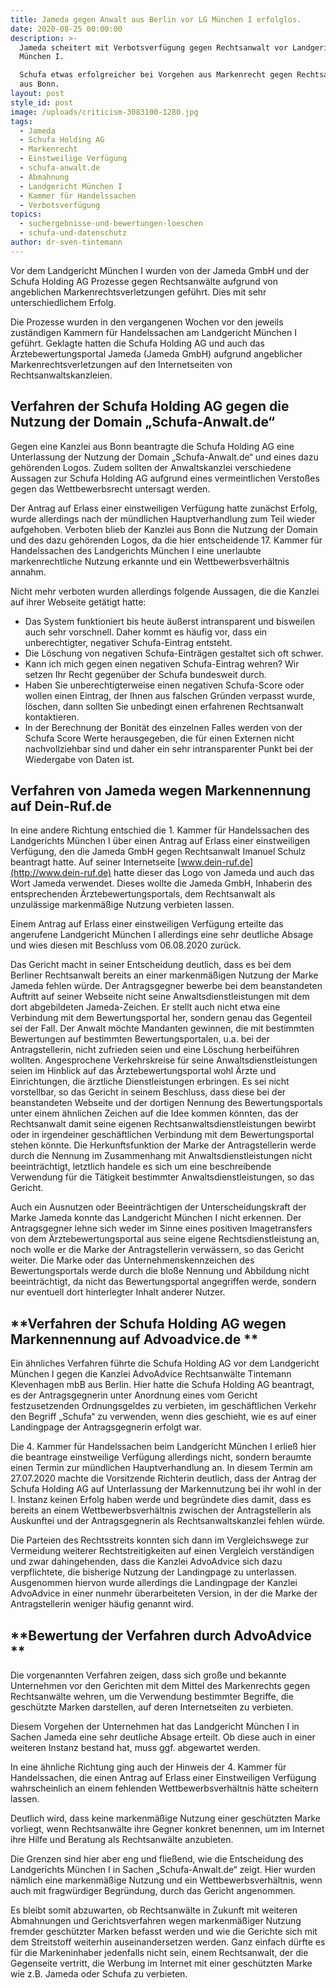 ```yaml
---
title: Jameda gegen Anwalt aus Berlin vor LG München I erfolglos.
date: 2020-08-25 00:00:00
description: >-
  Jameda scheitert mit Verbotsverfügung gegen Rechtsanwalt vor Landgericht
  München I.

  Schufa etwas erfolgreicher bei Vorgehen aus Markenrecht gegen Rechtsanwälte
  aus Bonn.
layout: post
style_id: post
image: /uploads/criticism-3083100-1280.jpg
tags:
  - Jameda
  - Schufa Holding AG
  - Markenrecht
  - Einstweilige Verfügung
  - schufa-anwalt.de
  - Abmahnung
  - Landgericht München I
  - Kammer für Handelssachen
  - Verbotsverfügung
topics:
  - suchergebnisse-und-bewertungen-loeschen
  - schufa-und-datenschutz
author: dr-sven-tintemann
---
```


Vor dem Landgericht München I wurden von der Jameda GmbH und der Schufa Holding AG Prozesse gegen Rechtsanwälte aufgrund von angeblichen Markenrechtsverletzungen geführt. Dies mit sehr unterschiedlichem Erfolg.

Die Prozesse wurden in den vergangenen Wochen vor den jeweils zuständigen Kammern für Handelssachen am Landgericht München I geführt. Geklagte hatten die Schufa Holding AG und auch das Ärztebewertungsportal Jameda (Jameda GmbH) aufgrund angeblicher Markenrechtsverletzungen auf den Internetseiten von Rechtsanwaltskanzleien.

## **Verfahren der Schufa Holding AG gegen die Nutzung der Domain „Schufa-Anwalt.de“**

Gegen eine Kanzlei aus Bonn beantragte die Schufa Holding AG eine Unterlassung der Nutzung der Domain „Schufa-Anwalt.de“ und eines dazu gehörenden Logos. Zudem sollten der Anwaltskanzlei verschiedene Aussagen zur Schufa Holding AG aufgrund eines vermeintlichen Versto&szlig;es gegen das Wettbewerbsrecht untersagt werden.

Der Antrag auf Erlass einer einstweiligen Verfügung hatte zunächst Erfolg, wurde allerdings nach der mündlichen Hauptverhandlung zum Teil wieder aufgehoben. Verboten blieb der Kanzlei aus Bonn die Nutzung der Domain und des dazu gehörenden Logos, da die hier entscheidende 17. Kammer für Handelssachen des Landgerichts München I eine unerlaubte markenrechtliche Nutzung erkannte und ein Wettbewerbsverhältnis annahm.

Nicht mehr verboten wurden allerdings folgende Aussagen, die die Kanzlei auf ihrer Webseite getätigt hatte:

* Das System funktioniert bis heute äu&szlig;erst intransparent und bisweilen auch sehr vorschnell. Daher kommt es häufig vor, dass ein unberechtigter, negativer Schufa-Eintrag entsteht.
* Die Löschung von negativen Schufa-Einträgen gestaltet sich oft schwer.
* Kann ich mich gegen einen negativen Schufa-Eintrag wehren? Wir setzen Ihr Recht gegenüber der Schufa bundesweit durch.
* Haben Sie unberechtigterweise einen negativen Schufa-Score oder wollen einen Eintrag, der Ihnen aus falschen Gründen verpasst wurde, löschen, dann sollten Sie unbedingt einen erfahrenen Rechtsanwalt kontaktieren.
* In der Berechnung der Bonität des einzelnen Falles werden von der Schufa Score Werte herausgegeben, die für einen Externen nicht nachvollziehbar sind und daher ein sehr intransparenter Punkt bei der Wiedergabe von Daten ist.

## **Verfahren von Jameda wegen Markennennung auf Dein-Ruf.de**

In eine andere Richtung entschied die 1. Kammer für Handelssachen des Landgerichts München I über einen Antrag auf Erlass einer einstweiligen Verfügung, den die Jameda GmbH gegen Rechtsanwalt Imanuel Schulz beantragt hatte. Auf seiner Internetseite [www.dein-ruf.de](http://www.dein-ruf.de) hatte dieser das Logo von Jameda und auch das Wort Jameda verwendet. Dieses wollte die Jameda GmbH, Inhaberin des entsprechenden Ärztebewertungsportals, dem Rechtsanwalt als unzulässige markenmä&szlig;ige Nutzung verbieten lassen.

Einem Antrag auf Erlass einer einstweiligen Verfügung erteilte das angerufene Landgericht München I allerdings eine sehr deutliche Absage und wies diesen mit Beschluss vom 06.08.2020 zurück.

Das Gericht macht in seiner Entscheidung deutlich, dass es bei dem Berliner Rechtsanwalt bereits an einer markenmä&szlig;igen Nutzung der Marke Jameda fehlen würde. Der Antragsgegner bewerbe bei dem beanstandeten Auftritt auf seiner Webseite nicht seine Anwaltsdienstleistungen mit dem dort abgebildeten Jameda-Zeichen. Er stellt auch nicht etwa eine Verbindung mit dem Bewertungsportal her, sondern genau das Gegenteil sei der Fall. Der Anwalt möchte Mandanten gewinnen, die mit bestimmten Bewertungen auf bestimmten Bewertungsportalen, u.a. bei der Antragstellerin, nicht zufrieden seien und eine Löschung herbeiführen wollten. Angesprochene Verkehrskreise für seine Anwaltsdienstleistungen seien im Hinblick auf das Ärztebewertungsportal wohl Ärzte und Einrichtungen, die ärztliche Dienstleistungen erbringen. Es sei nicht vorstellbar, so das Gericht in seinem Beschluss, dass diese bei der beanstandeten Webseite und der dortigen Nennung des Bewertungsportals unter einem ähnlichen Zeichen auf die Idee kommen könnten, das der Rechtsanwalt damit seine eigenen Rechtsanwaltsdienstleistungen bewirbt oder in irgendeiner geschäftlichen Verbindung mit dem Bewertungsportal stehen könnte. Die Herkunftsfunktion der Marke der Antragstellerin werde durch die Nennung im Zusammenhang mit Anwaltsdienstleistungen nicht beeinträchtigt, letztlich handele es sich um eine beschreibende Verwendung für die Tätigkeit bestimmter Anwaltsdienstleistungen, so das Gericht.

Auch ein Ausnutzen oder Beeinträchtigen der Unterscheidungskraft der Marke Jameda konnte das Landgericht München I nicht erkennen. Der Antragsgegner lehne sich weder im Sinne eines positiven Imagetransfers von dem Ärztebewertungsportal aus seine eigene Rechtsdienstleistung an, noch wolle er die Marke der Antragstellerin verwässern, so das Gericht weiter. Die Marke oder das Unternehmenskennzeichen des Bewertungsportals werde durch die blo&szlig;e Nennung und Abbildung nicht beeinträchtigt, da nicht das Bewertungsportal angegriffen werde, sondern nur eventuell dort hinterlegter Inhalt anderer Nutzer.

## **Verfahren der Schufa Holding AG wegen Markennennung auf Advoadvice.de **

Ein ähnliches Verfahren führte die Schufa Holding AG vor dem Landgericht München I gegen die Kanzlei AdvoAdvice Rechtsanwälte Tintemann Klevenhagen mbB aus Berlin. Hier hatte die Schufa Holding AG beantragt, es der Antragsgegnerin unter Anordnung eines vom Gericht festzusetzenden Ordnungsgeldes zu verbieten, im geschäftlichen Verkehr den Begriff „Schufa“ zu verwenden, wenn dies geschieht, wie es auf einer Landingpage der Antragsgegnerin erfolgt war.

Die 4. Kammer für Handelssachen beim Landgericht München I erlie&szlig; hier die beantrage einstweilige Verfügung allerdings nicht, sondern beraumte einen Termin zur mündlichen Hauptverhandlung an. In diesem Termin am 27.07.2020 machte die Vorsitzende Richterin deutlich, dass der Antrag der Schufa Holding AG auf Unterlassung der Markennutzung bei ihr wohl in der I. Instanz keinen Erfolg haben werde und begründete dies damit, dass es bereits an einem Wettbewerbsverhältnis zwischen der Antragstellerin als Auskunftei und der Antragsgegnerin als Rechtsanwaltskanzlei fehlen würde.

Die Parteien des Rechtsstreits konnten sich dann im Vergleichswege zur Vermeidung weiterer Rechtstreitigkeiten auf einen Vergleich verständigen und zwar dahingehenden, dass die Kanzlei AdvoAdvice sich dazu verpflichtete, die bisherige Nutzung der Landingpage zu unterlassen. Ausgenommen hiervon wurde allerdings die Landingpage der Kanzlei AdvoAdvice in einer nunmehr überarbeiteten Version, in der die Marke der Antragstellerin weniger häufig genannt wird.

## **Bewertung der Verfahren durch AdvoAdvice&nbsp; **

Die vorgenannten Verfahren zeigen, dass sich gro&szlig;e und bekannte Unternehmen vor den Gerichten mit dem Mittel des Markenrechts gegen Rechtsanwälte wehren, um die Verwendung bestimmter Begriffe, die geschützte Marken darstellen, auf deren Internetseiten zu verbieten.

Diesem Vorgehen der Unternehmen hat das Landgericht München I in Sachen Jameda eine sehr deutliche Absage erteilt. Ob diese auch in einer weiteren Instanz bestand hat, muss ggf. abgewartet werden.

In eine ähnliche Richtung ging auch der Hinweis der 4. Kammer für Handelssachen, die einen Antrag auf Erlass einer Einstweiligen Verfügung wahrscheinlich an einem fehlenden Wettbewerbsverhältnis hätte scheitern lassen.

Deutlich wird, dass keine markenmä&szlig;ige Nutzung einer geschützten Marke vorliegt, wenn Rechtsanwälte ihre Gegner konkret benennen, um im Internet ihre Hilfe und Beratung als Rechtsanwälte anzubieten.

Die Grenzen sind hier aber eng und flie&szlig;end, wie die Entscheidung des Landgerichts München I in Sachen „Schufa-Anwalt.de“ zeigt. Hier wurden nämlich eine markenmä&szlig;ige Nutzung und ein Wettbewerbsverhältnis, wenn auch mit fragwürdiger Begründung, durch das Gericht angenommen.

Es bleibt somit abzuwarten, ob Rechtsanwälte in Zukunft mit weiteren Abmahnungen und Gerichtsverfahren wegen markenmä&szlig;iger Nutzung fremder geschützter Marken befasst werden und wie die Gerichte sich mit dem Streitstoff weiterhin auseinandersetzen werden. Ganz einfach dürfte es für die Markeninhaber jedenfalls nicht sein, einem Rechtsanwalt, der die Gegenseite vertritt, die Werbung im Internet mit einer geschützten Marke wie z.B. Jameda oder Schufa zu verbieten.